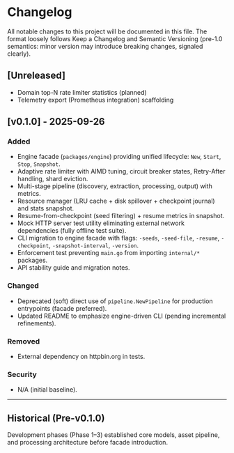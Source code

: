 # Changelog

All notable changes to this project will be documented in this file. The format loosely follows Keep a Changelog and Semantic Versioning (pre-1.0 semantics: minor version may introduce breaking changes, signaled clearly).

## [Unreleased]
- Domain top-N rate limiter statistics (planned)
- Telemetry export (Prometheus integration) scaffolding

## [v0.1.0] - 2025-09-26
### Added
- Engine facade (`packages/engine`) providing unified lifecycle: `New`, `Start`, `Stop`, `Snapshot`.
- Adaptive rate limiter with AIMD tuning, circuit breaker states, Retry-After handling, shard eviction.
- Multi-stage pipeline (discovery, extraction, processing, output) with metrics.
- Resource manager (LRU cache + disk spillover + checkpoint journal) and stats snapshot.
- Resume-from-checkpoint (seed filtering) + resume metrics in snapshot.
- Mock HTTP server test utility eliminating external network dependencies (fully offline test suite).
- CLI migration to engine facade with flags: `-seeds`, `-seed-file`, `-resume`, `-checkpoint`, `-snapshot-interval`, `-version`.
- Enforcement test preventing `main.go` from importing `internal/*` packages.
- API stability guide and migration notes.

### Changed
- Deprecated (soft) direct use of `pipeline.NewPipeline` for production entrypoints (facade preferred).
- Updated README to emphasize engine-driven CLI (pending incremental refinements).

### Removed
- External dependency on httpbin.org in tests.

### Security
- N/A (initial baseline).

---

## Historical (Pre-v0.1.0)
Development phases (Phase 1–3) established core models, asset pipeline, and processing architecture before facade introduction.

